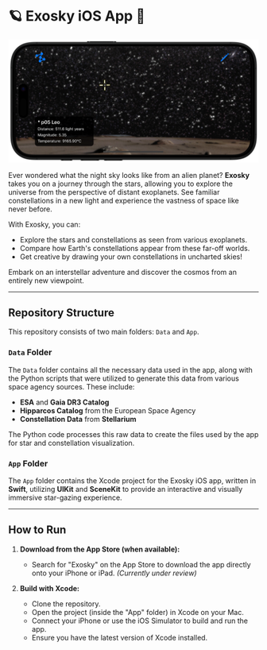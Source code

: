 # 🪐 Exosky iOS App 📱
![Alt text](./Data/image/preview.png)

Ever wondered what the night sky looks like from an alien planet? **Exosky** takes you on a journey through the stars, allowing you to explore the universe from the perspective of distant exoplanets. See familiar constellations in a new light and experience the vastness of space like never before.

With Exosky, you can:

- Explore the stars and constellations as seen from various exoplanets.
- Compare how Earth's constellations appear from these far-off worlds.
- Get creative by drawing your own constellations in uncharted skies!

Embark on an interstellar adventure and discover the cosmos from an entirely new viewpoint.

---

## Repository Structure

This repository consists of two main folders: `Data` and `App`.

### `Data` Folder

The `Data` folder contains all the necessary data used in the app, along with the Python scripts that were utilized to generate this data from various space agency sources. These include:

- **ESA** and **Gaia DR3 Catalog**
- **Hipparcos Catalog** from the European Space Agency
- **Constellation Data** from **Stellarium**

The Python code processes this raw data to create the files used by the app for star and constellation visualization.

### `App` Folder

The `App` folder contains the Xcode project for the Exosky iOS app, written in **Swift**, utilizing **UIKit** and **SceneKit** to provide an interactive and visually immersive star-gazing experience.

---
## How to Run

1. **Download from the App Store (when available):**
   - Search for "Exosky" on the App Store to download the app directly onto your iPhone or iPad. *(Currently under review)*

2. **Build with Xcode:**
   - Clone the repository.
   - Open the project (inside the "App" folder) in Xcode on your Mac.
   - Connect your iPhone or use the iOS Simulator to build and run the app.
   - Ensure you have the latest version of Xcode installed.